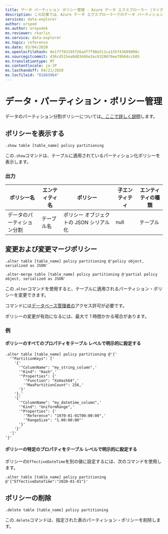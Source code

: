 ```yaml
---
title: データ パーティション ポリシー管理 - Azure データ エクスプローラー |マイクロソフトドキュメント
description: この記事では、Azure データ エクスプローラーでのデータ パーティションポリシーの管理について説明します。
services: data-explorer
author: orspod
ms.author: orspodek
ms.reviewer: rkarlin
ms.service: data-explorer
ms.topic: reference
ms.date: 03/04/2020
ms.openlocfilehash: 0e1ff783195f26adf7f98e511ca155f43609098c
ms.sourcegitcommit: 436cd515ea0d83d46e3ac6328670ee78b64ccb05
ms.translationtype: MT
ms.contentlocale: ja-JP
ms.lasthandoff: 04/21/2020
ms.locfileid: "81663964"
---
```

# <a name="data-partitioning-policy-management"></a>データ・パーティション・ポリシー管理

データのパーティション分割ポリシーについては[、ここで詳しく説明](../management/partitioningpolicy.md)します。

## <a name="show-policy"></a>ポリシーを表示する

```kusto
.show table [table_name] policy partitioning
```

この`.show`コマンドは、テーブルに適用されているパーティション化ポリシーを表示します。

### <a name="output"></a>出力

|ポリシー名 | エンティティ名 | ポリシー | 子エンティティ | エンティティの種類
|---|---|---|---|---
|データのパーティション分割 | テーブル名 | ポリシー オブジェクトの JSON シリアル化 | null | テーブル

## <a name="alter-and-alter-merge-policy"></a>変更および変更マージポリシー

```kusto
.alter table [table_name] policy partitioning @'policy object, serialized as JSON'

.alter-merge table [table_name] policy partitioning @'partial policy object, serialized as JSON'
```

この`.alter`コマンドを使用すると、テーブルに適用されるパーティション・ポリシーを変更できます。

コマンドには[データベース管理者の](access-control/role-based-authorization.md)アクセス許可が必要です。

ポリシーの変更が有効になるには、最大で 1 時間かかる場合があります。

### <a name="examples"></a>例

#### <a name="setting-all-properties-of-the-policy-explicitly-at-table-level"></a>ポリシーのすべてのプロパティをテーブル レベルで明示的に設定する

```kusto
.alter table [table_name] policy partitioning @'{'
  '"PartitionKeys": ['
    '{'
      '"ColumnName": "my_string_column",'
      '"Kind": "Hash",'
      '"Properties": {'
        '"Function": "XxHash64",'
        '"MaxPartitionCount": 256,'
      '}'
    '},'
    '{'
      '"ColumnName": "my_datetime_column",'
      '"Kind": "UniformRange",'
      '"Properties": {'
        '"Reference": "1970-01-01T00:00:00",'
        '"RangeSize": "1.00:00:00"'
      '}'
    '}'
  ']'
'}'
```

#### <a name="setting-a-specific-property-of-the-policy-explicitly-at-table-level"></a>ポリシーの特定のプロパティをテーブル レベルで明示的に設定する

ポリシーの`EffectiveDateTime`を別の値に設定するには、次のコマンドを使用します。

```kusto
.alter table [table_name] policy partitioning @'{"EffectiveDateTime":"2020-01-01"}'
```

## <a name="delete-policy"></a>ポリシーの削除

```kusto
.delete table [table_name] policy partitioning
```

この`.delete`コマンドは、指定された表のパーティション・ポリシーを削除します。
